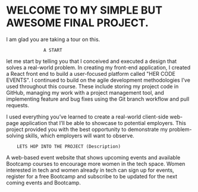 # WELCOME TO MY SIMPLE BUT AWESOME FINAL PROJECT. 
I am glad you are taking a tour on this.

                  A START 
let me start by telling you that I conceived and executed a design that solves a real-world problem. 
In creating my  front-end application, I created a React front end to build a user-focused platform called "HER CODE EVENTS".
I continued to build on the agile development methodologies I’ve used throughout this course. These include
storing my project code in GitHub, managing my work with a project management tool, and implementing feature and bug fixes using 
the Git branch workflow and pull requests.


I  used everything you’ve learned to create a real-world client-side web-page application that I’ll be 
able to showcase to potential employers. This project  provided you with the best opportunity to demonstrate my problem-solving 
skills, which employers will want to observe. 

        LETS HOP INTO THE PROJECT (Description)
        
A web-based event website that shows upcoming events and available Bootcamp courses to encourage more women in the tech space. 
Women interested in tech and women already in tech can sign up for events, register for a free Bootcamp and subscribe to be updated for the next coming events and Bootcamp.
        
        
        
